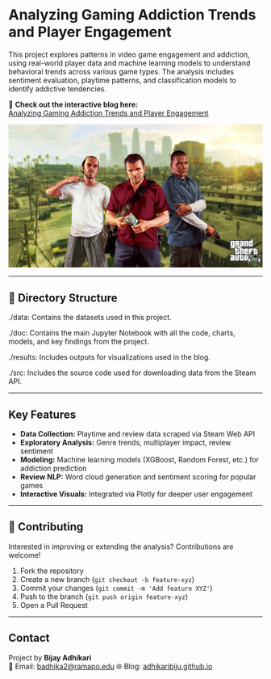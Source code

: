 # Analyzing Gaming Addiction Trends and Player Engagement

This project explores patterns in video game engagement and addiction, using real-world player data and machine learning models to understand behavioral trends across various game types. The analysis includes sentiment evaluation, playtime patterns, and classification models to identify addictive tendencies.

🔗 **Check out the interactive blog here:**  
[Analyzing Gaming Addiction Trends and Player Engagement](https://adhikaribiju.github.io/capstone/blog.html)

![Screenshot from one of the most popular games, Grand Theft Auto V, capturing the iconic trio.](docs/gta.jpg)

---

## 📂 Directory Structure

./data: Contains the datasets used in this project.

./doc: Contains the main Jupyter Notebook with all the code, charts, models, and key findings from the project.

./results: Includes outputs for visualizations used in the blog.

./src: Includes the source code used for downloading data from the Steam API.

---

## Key Features

-  **Data Collection:** Playtime and review data scraped via Steam Web API  
-  **Exploratory Analysis:** Genre trends, multiplayer impact, review sentiment  
-  **Modeling:** Machine learning models (XGBoost, Random Forest, etc.) for addiction prediction  
-  **Review NLP:** Word cloud generation and sentiment scoring for popular games  
-  **Interactive Visuals:** Integrated via Plotly for deeper user engagement  

---

## 🤝 Contributing

Interested in improving or extending the analysis? Contributions are welcome!

1. Fork the repository  
2. Create a new branch (`git checkout -b feature-xyz`)  
3. Commit your changes (`git commit -m 'Add feature XYZ'`)  
4. Push to the branch (`git push origin feature-xyz`)  
5. Open a Pull Request

---

## Contact

Project by **Bijay Adhikari**  
📧 Email: badhika2@ramapo.edu
🌐 Blog: [adhikaribiju.github.io](https://adhikaribiju.github.io/capstone/blog.html)



